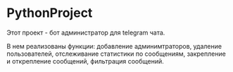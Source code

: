 # PythonProject
Этот проект - бот администратор для telegram чата. 

В нем реализованы функции: добавление админимтраторов, удаление пользователей, отслеживание статистики по сообщениям, закрепление и открепление сообщений, фильтрация сообщений.
